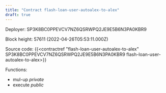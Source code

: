 ```yaml
---
title: "Contract flash-loan-user-autoalex-to-alex"
draft: true
---
```

Deployer: SP3K8BC0PPEVCV7NZ6QSRWPQ2JE9E5B6N3PA0KBR9


 



Block height: 57611 (2022-04-26T05:53:11.000Z)

Source code: {{<contractref "flash-loan-user-autoalex-to-alex" SP3K8BC0PPEVCV7NZ6QSRWPQ2JE9E5B6N3PA0KBR9 flash-loan-user-autoalex-to-alex>}}

Functions:

* mul-up _private_
* execute _public_
